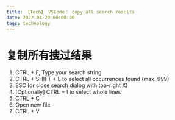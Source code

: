 ```yaml
---
title: 【Tech】 VSCode： copy all search results
date: 2022-04-20 00:00:00
tags: technology
---
```


# 复制所有搜过结果

1. CTRL + F, Type your search string
1. CTRL + SHIFT + L to select all occurrences found (max. 999)
1. ESC (or close search dialog with top-right X)
1. [Optionally] CTRL + I to select whole lines
1. CTRL + C
1. Open new file
1. CTRL + V
